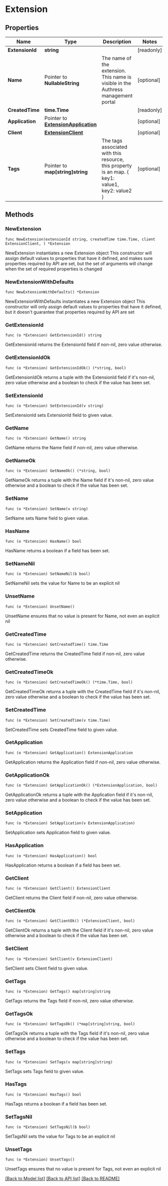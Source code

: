 # Extension

## Properties

Name | Type | Description | Notes
------------ | ------------- | ------------- | -------------
**ExtensionId** | **string** |  | [readonly] 
**Name** | Pointer to **NullableString** | The name of the extension. This name is visible in the Authress management portal | [optional] 
**CreatedTime** | **time.Time** |  | [readonly] 
**Application** | Pointer to [**ExtensionApplication**](ExtensionApplication.md) |  | [optional] 
**Client** | [**ExtensionClient**](ExtensionClient.md) |  | [optional]
**Tags** | Pointer to **map[string]string** | The tags associated with this resource, this property is an map. { key1: value1, key2: value2 } | [optional] 

## Methods

### NewExtension

`func NewExtension(extensionId string, createdTime time.Time, client ExtensionClient, ) *Extension`

NewExtension instantiates a new Extension object
This constructor will assign default values to properties that have it defined,
and makes sure properties required by API are set, but the set of arguments
will change when the set of required properties is changed

### NewExtensionWithDefaults

`func NewExtensionWithDefaults() *Extension`

NewExtensionWithDefaults instantiates a new Extension object
This constructor will only assign default values to properties that have it defined,
but it doesn't guarantee that properties required by API are set

### GetExtensionId

`func (o *Extension) GetExtensionId() string`

GetExtensionId returns the ExtensionId field if non-nil, zero value otherwise.

### GetExtensionIdOk

`func (o *Extension) GetExtensionIdOk() (*string, bool)`

GetExtensionIdOk returns a tuple with the ExtensionId field if it's non-nil, zero value otherwise
and a boolean to check if the value has been set.

### SetExtensionId

`func (o *Extension) SetExtensionId(v string)`

SetExtensionId sets ExtensionId field to given value.


### GetName

`func (o *Extension) GetName() string`

GetName returns the Name field if non-nil, zero value otherwise.

### GetNameOk

`func (o *Extension) GetNameOk() (*string, bool)`

GetNameOk returns a tuple with the Name field if it's non-nil, zero value otherwise
and a boolean to check if the value has been set.

### SetName

`func (o *Extension) SetName(v string)`

SetName sets Name field to given value.

### HasName

`func (o *Extension) HasName() bool`

HasName returns a boolean if a field has been set.

### SetNameNil

`func (o *Extension) SetNameNil(b bool)`

 SetNameNil sets the value for Name to be an explicit nil

### UnsetName
`func (o *Extension) UnsetName()`

UnsetName ensures that no value is present for Name, not even an explicit nil
### GetCreatedTime

`func (o *Extension) GetCreatedTime() time.Time`

GetCreatedTime returns the CreatedTime field if non-nil, zero value otherwise.

### GetCreatedTimeOk

`func (o *Extension) GetCreatedTimeOk() (*time.Time, bool)`

GetCreatedTimeOk returns a tuple with the CreatedTime field if it's non-nil, zero value otherwise
and a boolean to check if the value has been set.

### SetCreatedTime

`func (o *Extension) SetCreatedTime(v time.Time)`

SetCreatedTime sets CreatedTime field to given value.


### GetApplication

`func (o *Extension) GetApplication() ExtensionApplication`

GetApplication returns the Application field if non-nil, zero value otherwise.

### GetApplicationOk

`func (o *Extension) GetApplicationOk() (*ExtensionApplication, bool)`

GetApplicationOk returns a tuple with the Application field if it's non-nil, zero value otherwise
and a boolean to check if the value has been set.

### SetApplication

`func (o *Extension) SetApplication(v ExtensionApplication)`

SetApplication sets Application field to given value.

### HasApplication

`func (o *Extension) HasApplication() bool`

HasApplication returns a boolean if a field has been set.

### GetClient

`func (o *Extension) GetClient() ExtensionClient`

GetClient returns the Client field if non-nil, zero value otherwise.

### GetClientOk

`func (o *Extension) GetClientOk() (*ExtensionClient, bool)`

GetClientOk returns a tuple with the Client field if it's non-nil, zero value otherwise
and a boolean to check if the value has been set.

### SetClient

`func (o *Extension) SetClient(v ExtensionClient)`

SetClient sets Client field to given value.


### GetTags

`func (o *Extension) GetTags() map[string]string`

GetTags returns the Tags field if non-nil, zero value otherwise.

### GetTagsOk

`func (o *Extension) GetTagsOk() (*map[string]string, bool)`

GetTagsOk returns a tuple with the Tags field if it's non-nil, zero value otherwise
and a boolean to check if the value has been set.

### SetTags

`func (o *Extension) SetTags(v map[string]string)`

SetTags sets Tags field to given value.

### HasTags

`func (o *Extension) HasTags() bool`

HasTags returns a boolean if a field has been set.

### SetTagsNil

`func (o *Extension) SetTagsNil(b bool)`

 SetTagsNil sets the value for Tags to be an explicit nil

### UnsetTags
`func (o *Extension) UnsetTags()`

UnsetTags ensures that no value is present for Tags, not even an explicit nil

[[Back to Model list]](./README.md#documentation-for-models) [[Back to API list]](./README.md#documentation-for-api-endpoints) [[Back to README]](./README.md)


